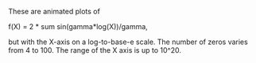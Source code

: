 These are animated plots of

   f(X) = 2  * sum sin(gamma*log(X))/gamma,

but with the X-axis on a log-to-base-e scale.
The number of zeros varies from 4 to 100.
The range of the X axis is up to 10^20.



